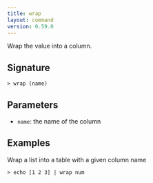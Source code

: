 ```yaml
---
title: wrap
layout: command
version: 0.59.0
---
```


Wrap the value into a column.

## Signature

```> wrap (name)```

## Parameters

 -  `name`: the name of the column

## Examples

Wrap a list into a table with a given column name
```shell
> echo [1 2 3] | wrap num
```

